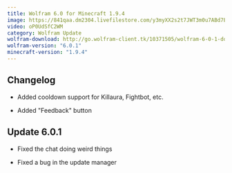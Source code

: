 ```yaml
---
title: Wolfram 6.0 for Minecraft 1.9.4
image: https://841qaa.dm2304.livefilestore.com/y3myXX2s2t7JWT3m0u7ABd7EZmHQQzXB6HrwMc6dn2p0mWyDzGhw9rGCuxqFgAzVwdh5FWA7XGecG5l2LI96rblPua6yvHTw3RTUZWnPugqnOG7mDCa9DgAewDhbkE9CnpXtqOa_nDIYaZWwiaIl0uIJUpEBJZ36Q96TwL4RfKH_TPHi9Krm7X7fGda22OM70OO?width=1280&height=720&cropmode=none
video: oP0UdSfC2WM
category: Wolfram Update
wolfram-download: http://go.wolfram-client.tk/10371505/wolfram-6-0-1-download
wolfram-version: "6.0.1"
minecraft-version: "1.9.4"
---
```

## Changelog

- Added cooldown support for Killaura, Fightbot, etc.

- Added "Feedback" button

<!--read more-->

## Update 6.0.1

- Fixed the chat doing weird things

- Fixed a bug in the update manager
